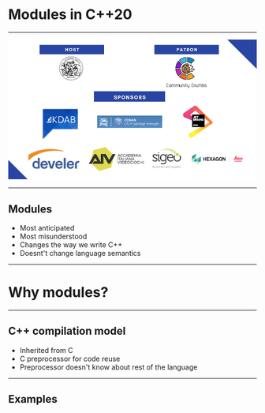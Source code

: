 # Modules in C++20

---

 ![sponsors](sponsors.png)

---

## Modules

- Most anticipated
- Most misunderstood
- Changes the way we write C++
- Doesnt't change language semantics 

---

# Why modules?

---

## C++ compilation model

- Inherited from C
- C preprocessor for code reuse
- Preprocessor doesn't know about rest of the language

---

## Examples
 
